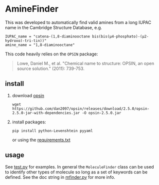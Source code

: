 # AmineFinder
This was developed to automatically find valid amines from
a long IUPAC name in the Cambridge Structure Database, e.g. 
```
IUPAC_name = "catena-(1,8-diaminooctane bis(bis(μ4-phosphato)-(μ2-hydroxo)-tri-tin))"
amine_name = "1,8-diaminooctane"
```
This code heavily relies on the `OPSIN` package:
> Lowe, Daniel M., et al. "Chemical name to structure: OPSIN, an open source solution." (2011): 739-753.

## install
1. download [opsin](https://github.com/dan2097/opsin)
   ```
   wget https://github.com/dan2097/opsin/releases/download/2.5.0/opsin-2.5.0-jar-with-dependencies.jar -O opsin-2.5.0.jar
   ```
2. install packages:
   ```
   pip install python-Levenshtein pyyaml    
   ```
   or using the [requirements.txt](requirements.txt)

## usage
See [test.py](test.py) for examples. In general the `MoleculeFinder` class can
be used to identify other types of molecule so long as a set of keywords can be defined. 
See the doc string in [mfinder.py](mfinder.py) for more info.

